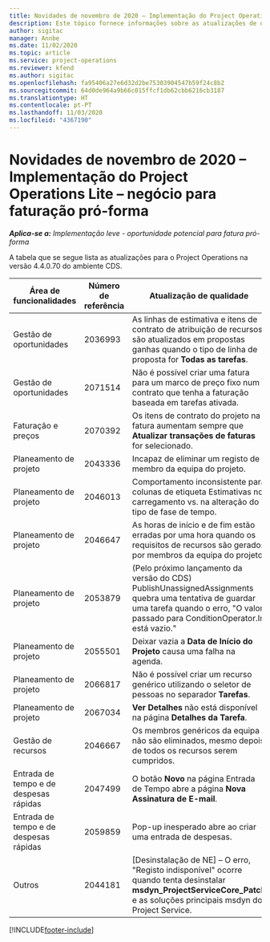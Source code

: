 ```yaml
---
title: Novidades de novembro de 2020 – Implementação do Project Operations Lite – negócio para faturação pró-forma
description: Este tópico fornece informações sobre as atualizações de qualidade disponíveis na versão de novembro de 2020 da implementação do Project Operations Lite – negócio para faturação pró-forma.
author: sigitac
manager: Annbe
ms.date: 11/02/2020
ms.topic: article
ms.service: project-operations
ms.reviewer: kfend
ms.author: sigitac
ms.openlocfilehash: fa95406a27e6d32d2be75303904547b59f24c8b2
ms.sourcegitcommit: 64d0de964a9b66c015ffcf1db62cbb6216cb3187
ms.translationtype: HT
ms.contentlocale: pt-PT
ms.lasthandoff: 11/03/2020
ms.locfileid: "4367190"
---
```

# <a name="whats-new-november-2020---project-operations-lite-deployment---deal-to-proforma-invoicing"></a>Novidades de novembro de 2020 – Implementação do Project Operations Lite – negócio para faturação pró-forma

_**Aplica-se a:** Implementação leve - oportunidade potencial para fatura pró-forma_

A tabela que se segue lista as atualizações para o Project Operations na versão 4.4.0.70 do ambiente CDS.

| Área de funcionalidades                 | Número de referência | Atualização de qualidade                                                                                                                                                                    |
|------------------------------|------------------|-----------------------------------------------------------------------------------------------------------------------------------------------------------------------------------|
|   Gestão de oportunidades       | 2036993          | As linhas de estimativa e itens de contrato de atribuição de recursos são atualizados em propostas ganhas quando o tipo de linha de proposta for **Todas as tarefas**.                                                 |
|   Gestão de oportunidades       | 2071514          | Não é possível criar uma fatura para um marco de preço fixo num contrato que tenha a faturação baseada em tarefas ativada.                                                                          |
| Faturação e preços          | 2070392          | Os itens de contrato do projeto na fatura aumentam sempre que **Atualizar transações de faturas** for selecionado.                                                                       |
| Planeamento de projeto             | 2043336          | Incapaz de eliminar um registo de membro da equipa do projeto.                                                                                                                                    |
| Planeamento de projeto             | 2046013          | Comportamento inconsistente para colunas de etiqueta Estimativas no carregamento vs. na alteração do tipo de fase de tempo.                                                                                   |
| Planeamento de projeto             | 2046647          | As horas de início e de fim estão erradas por uma hora quando os requisitos de recursos são gerados por membros da equipa do projeto.                                                                      |
| Planeamento de projeto             | 2053879          | (Pelo próximo lançamento da versão do CDS) PublishUnassignedAssignments quebra uma tentativa de guardar uma tarefa quando o erro, "O valor passado para ConditionOperator.In está vazio." |
| Planeamento de projeto             | 2055501          | Deixar vazia a **Data de Início do Projeto** causa uma falha na agenda.                                                                                                      |
| Planeamento de projeto             | 2066817          | Não é possível criar um recurso genérico utilizando o seletor de pessoas no separador **Tarefas**.                                                                                               |
| Planeamento de projeto             | 2067034          | **Ver Detalhes** não está disponível na página **Detalhes da Tarefa**.                                                                                                         |
| Gestão de recursos          | 2046667          | Os membros genéricos da equipa não são eliminados, mesmo depois de todos os recursos serem cumpridos.                                                                                                     |
| Entrada de tempo e de despesas rápidas | 2047499          | O botão **Novo** na página Entrada de Tempo abre a página **Nova Assinatura de E-mail**.                                                                                               |
| Entrada de tempo e de despesas rápidas | 2059859          | Pop-up inesperado abre ao criar uma entrada de despesas.                                                                                                                         |
| Outros                        | 2044181          | [Desinstalação de NE] – O erro, "Registo indisponível" ocorre quando tenta desinstalar **msdyn_ProjectServiceCore_Patch** e as soluções principais msdyn do Project Service.        |


[!INCLUDE[footer-include](../../includes/footer-banner.md)]